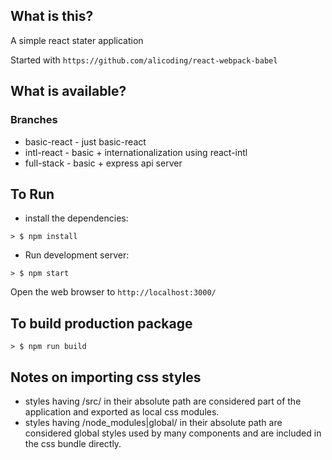 ## What is this?
A simple react stater application

Started with `https://github.com/alicoding/react-webpack-babel`

## What is available?

### Branches
* basic-react - just basic-react
* intl-react - basic + internationalization using react-intl
* full-stack - basic + express api server

## To Run

* install the dependencies:

```
> $ npm install
```

* Run development server:

```
> $ npm start
```

Open the web browser to `http://localhost:3000/`

## To build production package

```
> $ npm run build
```

## Notes on importing css styles
* styles having /src/ in their absolute path are considered part of the application and exported as local css modules.
* styles having /node_modules|global/ in their absolute path are considered global styles used by many components and are included in the css bundle directly.
